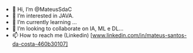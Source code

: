 - 👋 Hi, I’m @MateusSdaC
- 👀 I’m interested in JAVA.
- 🌱 I’m currently learning ...
- 💞️ I’m looking to collaborate on IA, ML e DL...
- 📫 How to reach me (Linkedin) [www.linkedin.com/in/mateus-santos-da-costa-460b30107]

<!---
MateusSdaC/MateusSdaC is a ✨ special ✨ repository because its `README.md` (this file) appears on your GitHub profile.
You can click the Preview link to take a look at your changes.
--->

